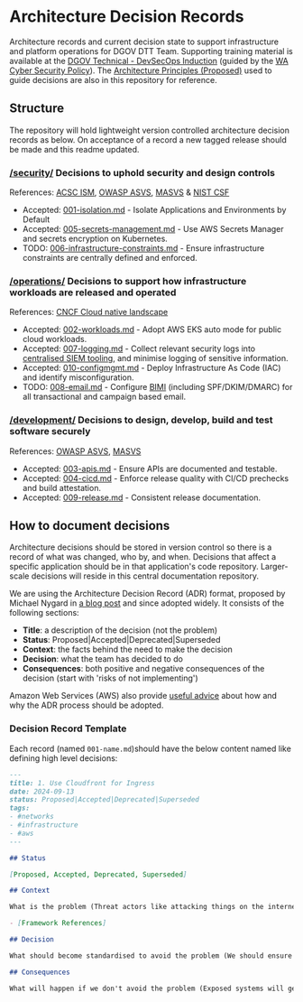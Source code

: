 # Architecture Decision Records

Architecture records and current decision state to support infrastructure and platform operations for DGOV DTT Team. Supporting training material is available at the
[DGOV Technical - DevSecOps Induction](https://soc.cyber.wa.gov.au/training/devsecops-induction/) (guided by the [WA Cyber Security Policy](https://www.wa.gov.au/government/publications/2024-wa-government-cyber-security-policy)). The [Architecture Principles (Proposed)](./architecture-principles.md) used to guide decisions are also in this repository for reference.

## Structure

The repository will hold lightweight version controlled architecture decision records as below. On acceptance of a record a new tagged release should be made and this readme updated.

### [/security/](/security/) Decisions to uphold security and design controls

References: [ACSC ISM](https://www.cyber.gov.au/resources-business-and-government/essential-cyber-security/ism), [OWASP ASVS](https://owasp.org/www-project-application-security-verification-standard/), [MASVS](https://mas.owasp.org/MASVS/) & [NIST CSF](https://www.nist.gov/cyberframework)

- Accepted: [001-isolation.md](security/001-isolation.md) - Isolate Applications and Environments by Default
- Accepted: [005-secrets-management.md](security/005-secrets-management.md) - Use AWS Secrets Manager and secrets encryption on Kubernetes.
- TODO: [006-infrastructure-constraints.md](security/006-infrastructure-constraints.md) - Ensure infrastructure constraints are centrally defined and enforced.

### [/operations/](/operations/) Decisions to support how infrastructure workloads are released and operated

References: [CNCF Cloud native landscape](https://landscape.cncf.io/)

- Accepted: [002-workloads.md](operations/002-workloads.md) - Adopt AWS EKS auto mode for public cloud workloads.
- Accepted: [007-logging.md](operations/007-logging.md) - Collect relevant security logs into [centralised SIEM tooling](https://soc.cyber.wa.gov.au/onboarding/sentinel-guidance/), and minimise logging of sensitive information.
- Accepted: [010-configmgmt.md](operations/010-configmgmt.md) - Deploy Infrastructure As Code (IAC) and identify misconfiguration.
- TODO: [008-email.md](operations/008-email.md) - Configure [BIMI](https://bimigroup.org) (including SPF/DKIM/DMARC) for all transactional and campaign based email.

### [/development/](/development/) Decisions to design, develop, build and test software securely

References: [OWASP ASVS](https://owasp.org/www-project-application-security-verification-standard/), [MASVS](https://mas.owasp.org/MASVS/)

- Accepted: [003-apis.md](development/003-apis.md) - Ensure APIs are documented and testable.
- Accepted: [004-cicd.md](development/004-cicd.md) - Enforce release quality with CI/CD prechecks and build attestation.
- Accepted: [009-release.md](development/009-release.md) - Consistent release documentation.

## How to document decisions

Architecture decisions should be stored in version control so there is a record of what was changed, who by, and when. Decisions that affect a specific application should be in that application's code repository. Larger-scale decisions will reside in this central documentation repository.

We are using the Architecture Decision Record (ADR) format, proposed by Michael Nygard in [a blog post](https://cognitect.com/blog/2011/11/15/documenting-architecture-decisions) and since adopted widely. It consists of the following sections:

-   **Title**: a description of the decision (not the problem)
-   **Status**: Proposed|Accepted|Deprecated|Superseded
-   **Context**: the facts behind the need to make the decision
-   **Decision**: what the team has decided to do
-   **Consequences**: both positive and negative consequences of the decision (start with 'risks of not implementing')

Amazon Web Services (AWS) also provide [useful advice](https://docs.aws.amazon.com/prescriptive-guidance/latest/architectural-decision-records/welcome.html) about how and why the ADR process should be adopted.

### Decision Record Template

Each record (named `001-name.md`)should have the below content named like defining high level decisions:

```markdown
---
title: 1. Use Cloudfront for Ingress
date: 2024-09-13
status: Proposed|Accepted|Deprecated|Superseded
tags:
- #networks
- #infrastructure
- #aws
---

## Status

[Proposed, Accepted, Deprecated, Superseded]

## Context

What is the problem (Threat actors like attacking things on the internet)

- [Framework References]

## Decision

What should become standardised to avoid the problem (We should ensure all inbound traffic from internet is logged/monitored/controlled)

## Consequences

What will happen if we don't avoid the problem (Exposed systems will get compromised)
```
